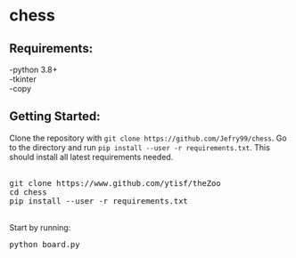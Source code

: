# chess

<h2>Requirements:</h2>
  -python 3.8+<br>
  -tkinter<br>
  -copy<br>
  
<h2>Getting Started:</h2>
Clone the repository with <code>git clone https://github.com/Jefry99/chess</code>. Go to the directory and run <code>pip install --user -r requirements.txt</code>. This should install all latest requirements needed.<br>
<br>
<pre>
git clone https://www.github.com/ytisf/theZoo
cd chess
pip install --user -r requirements.txt</pre>
<br>
Start by running:
<pre>
python board.py
</pre>
